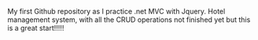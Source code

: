 My first Github repository as I practice .net MVC with Jquery.
Hotel management system, with all the CRUD operations 
not finished yet but this is a great start!!!!!
